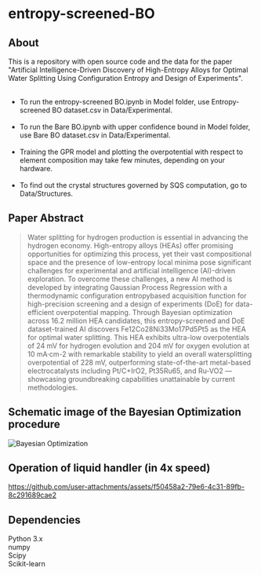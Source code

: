 # entropy-screened-BO
## About
This is a repository with open source code and the data for the paper "Artificial Intelligence-Driven Discovery of High-Entropy Alloys for Optimal Water Splitting Using Configuration Entropy and Design of Experiments".
<br/><br/>
+ To run the entropy-screened BO.ipynb in Model folder, use Entropy-screened BO dataset.csv in Data/Experimental.
<br/><br/>
+ To run the Bare BO.ipynb with upper confidence bound in Model folder, use Bare BO dataset.csv in Data/Experimental.
<br/><br/>
+ Training the GPR model and plotting the overpotential with respect to element composition may take few minutes, depending on your hardware.
<br/><br/>
+ To find out the crystal structures governed by SQS computation, go to Data/Structures.

## Paper Abstract
>Water splitting for hydrogen production is essential in advancing the hydrogen economy. High-entropy alloys (HEAs) offer promising opportunities for optimizing this process, yet their vast compositional space and the presence of low-entropy local minima pose significant challenges for experimental and artificial intelligence (AI)-driven exploration. To overcome these challenges, a new AI method is developed by integrating Gaussian Process Regression with a thermodynamic configuration entropybased acquisition function for high-precision screening and a design of experiments (DoE) for data-efficient overpotential mapping. Through Bayesian optimization across 16.2 million HEA candidates, this entropy-screened and DoE dataset-trained AI discovers Fe12Co28Ni33Mo17Pd5Pt5 as the HEA for optimal water splitting. This HEA exhibits ultra-low overpotentials of 24 mV for hydrogen evolution and 204 mV for oxygen evolution at 10 mA·cm-2 with remarkable stability to yield an overall watersplitting overpotential of 228 mV, outperforming state-of-the-art metal-based electrocatalysts including Pt/C+IrO2, Pt35Ru65, and Ru-VO2 — showcasing groundbreaking capabilities unattainable by current methodologies.

## Schematic image of the Bayesian Optimization procedure

![Bayesian Optimization](https://github.com/user-attachments/assets/2bbf421b-ab5e-47fa-9391-395da2577e90)

## Operation of liquid handler (in 4x speed)



https://github.com/user-attachments/assets/f50458a2-79e6-4c31-89fb-8c291689cae2


## Dependencies
Python 3.x
<br/>numpy
<br/>Scipy
<br/>Scikit-learn
